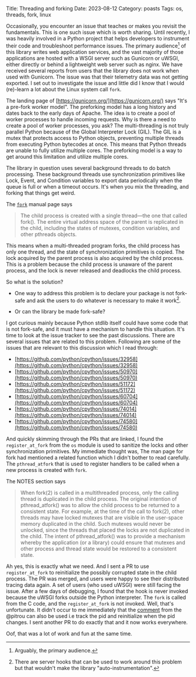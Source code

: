 Title: Threading and forking
Date: 2023-08-12
Category: poasts
Tags: os, threads, fork, linux

Occasionally, you encounter an issue that teaches or makes you revisit the fundamentals. This is one such issue which is worth sharing. Until recently, I was heavily involved in a Python project that helps developers to instrument their code and troubleshoot performance issues. The primary audience[^1] of this library writes web application services, and the vast majority of those applications are hosted with a WSGI server such as Gunicorn or uWSGI, either directly or behind a lightweight web server such as nginx. We have received several reports from users that the library does not work when used with Gunicorn. The issue was that their telemetry data was not getting exported. I set out to investigate the issue and little did I know that I would (re)-learn a lot about the Linux system call `fork`.

The landing page of [https://gunicorn.org/](https://gunicorn.org/) says "It's a pre-fork worker model". The preforking model has a long history and dates back to the early days of Apache. The idea is to create a pool of worker processes to handle incoming requests. Why is there a need to create a pool of worker processes, you ask? The multi-threading is not truly parallel Python because of the Global Interpreter Lock (GIL). The GIL is a mutex that protects access to Python objects, preventing multiple threads from executing Python bytecodes at once. This means that Python threads are unable to fully utilize multiple cores. The preforking model is a way to get around this limitation and utilize multiple cores.

The library in question uses several background threads to do batch processing. These background threads use synchronization primitives like Lock, Event, and Condition variables to export data periodically when the queue is full or when a timeout occurs. It's when you mix the threading, and forking that things get weird. 

The [`fork`](https://man7.org/linux/man-pages/man2/fork.2.html) manual page says 

>The child process is created with a single thread—the one that called fork(). The entire virtual address space of the parent is replicated in the child, including the states of mutexes, condition variables, and other pthreads objects. 

This means when a multi-threaded program forks, the child process has only one thread, and the state of synchronization primitives is copied. The lock acquired by the parent process is also acquired by the child process. This is a problem because the child process is unaware of the parent process, and the lock is never released and deadlocks the child process.

So what is the solution? 

- One way to address this problem is to declare your package is not fork-safe and ask the users to do whatever is necessary to make it work[^2].

- Or can the library be made fork-safe?

I got curious mainly because Python stdlib itself could have some code that is not fork-safe, and it must have a mechanism to handle this situation. It's time to look at the issue tracker to see the past discussions. There are several issues that are related to this problem. Following are some of the issues that are relevant to this discussion which I read through:

- [https://github.com/python/cpython/issues/32958](https://github.com/python/cpython/issues/32958)
- [https://github.com/python/cpython/issues/50970](https://github.com/python/cpython/issues/50970)
- [https://github.com/python/cpython/issues/51172](https://github.com/python/cpython/issues/51172)
- [https://github.com/python/cpython/issues/60704](https://github.com/python/cpython/issues/60704)
- [https://github.com/python/cpython/issues/74014](https://github.com/python/cpython/issues/74014)
- [https://github.com/python/cpython/issues/74580](https://github.com/python/cpython/issues/74580)

And quickly skimming through the PRs that are linked, I found the `register_at_fork` from the `os` module is used to sanitize the locks and other synchronization primitives. My immediate thought was, The man page for fork had mentioned a related function which I didn't bother to read carefully. The `pthread_atfork` that is used to register handlers to be called when a new process is created with `fork`. 

The NOTES section says

>When fork(2) is called in a multithreaded process, only the
calling thread is duplicated in the child process.  The original
intention of pthread_atfork() was to allow the child process to
be returned to a consistent state.  For example, at the time of
the call to fork(2), other threads may have locked mutexes that
are visible in the user-space memory duplicated in the child.
Such mutexes would never be unlocked, since the threads that
placed the locks are not duplicated in the child.  The intent of
pthread_atfork() was to provide a mechanism whereby the
application (or a library) could ensure that mutexes and other
process and thread state would be restored to a consistent state.

Ah yes, this is exactly what we need. And I sent a PR to use `register_at_fork` to reinitialize the possibly corrupted state in the child process. The PR was merged, and users were happy to see their distributed tracing data again. A set of users (who used uWSGI) were still facing the issue. After a few days of debugging, I found that the hook is never invoked because the uWSGI forks outside the Python interpreter. The `fork` is called from the C code, and the `register_at_fork` is not invoked. Well, that's unfortunate. It didn't occur to me immediately that the [comment](https://github.com/python/cpython/issues/50970#issuecomment-1093477842) from the @pitrou can also be used  i.e track the pid and reinitialize when the pid changes. I sent another PR to do exactly that and it now works everywhere.

Oof, that was a lot of work and fun at the same time.


[^1]: Arguably, the primary audience.

[^2]: There are server hooks that can be used to work around this problem but that wouldn't make the library "auto-instrumentation".